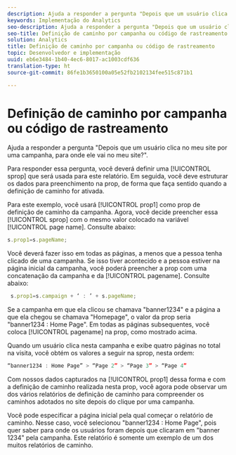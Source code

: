 ```yaml
---
description: Ajuda a responder a pergunta "Depois que um usuário clica no meu site por uma campanha, para onde ele vai no meu site?".
keywords: Implementação do Analytics
seo-description: Ajuda a responder a pergunta "Depois que um usuário clica no meu site por uma campanha, para onde ele vai no meu site?".
seo-title: Definição de caminho por campanha ou código de rastreamento
solution: Analytics
title: Definição de caminho por campanha ou código de rastreamento
topic: Desenvolvedor e implementação
uuid: eb6e3484-1b40-4ec6-8017-ac1003cdf636
translation-type: ht
source-git-commit: 86fe1b3650100a05e52fb2102134fee515c871b1

---
```



# Definição de caminho por campanha ou código de rastreamento

Ajuda a responder a pergunta "Depois que um usuário clica no meu site por uma campanha, para onde ele vai no meu site?".

Para responder essa pergunta, você deverá definir uma [!UICONTROL sprop] que será usada para este relatório. Em seguida, você deve estruturar os dados para preenchimento na prop, de forma que faça sentido quando a definição de caminho for ativada.

Para este exemplo, você usará [!UICONTROL prop1] como prop de definição de caminho da campanha. Agora, você decide preencher essa [!UICONTROL sprop] com o mesmo valor colocado na variável [!UICONTROL page name]. Consulte abaixo:

```js
s.prop1=s.pageName;
```

Você deverá fazer isso em todas as páginas, a menos que a pessoa tenha clicado de uma campanha. Se isso tiver acontecido e a pessoa estiver na página inicial da campanha, você poderá preencher a prop com uma concatenação da campanha e da [!UICONTROL pagename]. Consulte abaixo:

```js
 s.prop1=s.campaign + ‘ : ’ + s.pageName;
```

Se a campanha em que ela clicou se chamava "banner1234" e a página a que ela chegou se chamava "Homepage", o valor da prop seria "banner1234 : Home Page". Em todas as páginas subsequentes, você coloca [!UICONTROL pagename] na prop, como mostrado acima.

Quando um usuário clica nesta campanha e exibe quatro páginas no total na visita, você obtém os valores a seguir na sprop, nesta ordem:

```js
“banner1234 : Home Page” > “Page 2” > “Page 3” > “Page 4”
```

Com nossos dados capturados na [!UICONTROL prop1] dessa forma e com a definição de caminho realizada nesta prop, você agora pode observar um dos vários relatórios de definição de caminho para compreender os caminhos adotados no site depois do clique por uma campanha.

Você pode especificar a página inicial pela qual começar o relatório de caminho. Nesse caso, você selecionou "banner1234 : Home Page", pois quer saber para onde os usuários foram depois que clicaram em "banner 1234" pela campanha. Este relatório é somente um exemplo de um dos muitos relatórios de caminho.
